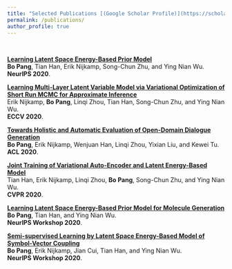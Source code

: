 ```yaml
---
title: "Selected Publications [(Google Scholar Profile)](https://scholar.google.com/citations?user=s9fNEVEAAAAJ&hl=en)"
permalink: /publications/
author_profile: true
---
```


<br>

<b>[Learning Latent Space Energy-Based Prior Model](https://papers.nips.cc/paper/2020/file/fa3060edb66e6ff4507886f9912e1ab9-Paper.pdf)</b> <br> 
<b>Bo Pang</b>, Tian Han, Erik Nijkamp, Song-Chun Zhu, and Ying Nian Wu.<br> 
<b>NeurIPS 2020</b>.

<b>[Learning Multi-Layer Latent Variable Model via Variational Optimization of Short Run MCMC for Approximate Inference](https://arxiv.org/pdf/1912.01909.pdf)</b> <br> 
Erik Nijkamp, <b>Bo Pang</b>, Linqi Zhou, Tian Han, Song-Chun Zhu, and Ying Nian Wu.<br> 
<b>ECCV 2020</b>.

<b>[Towards Holistic and Automatic Evaluation of Open-Domain Dialogue Generation](https://www.aclweb.org/anthology/2020.acl-main.333.pdf)</b> <br> 
<b>Bo Pang</b>, Erik Nijkamp, Wenjuan Han, Linqi Zhou, Yixian Liu, and Kewei Tu.<br> 
<b>ACL 2020</b>.


<b>[Joint Training of Variational Auto-Encoder and Latent Energy-Based Model](https://arxiv.org/pdf/2006.06059.pdf)</b> <br> 
Tian Han, Erik Nijkamp, Linqi Zhou, <b>Bo Pang</b>, Song-Chun Zhu, and Ying Nian Wu.<br> 
<b>CVPR 2020</b>.

<b>[Learning Latent Space Energy-Based Prior Model for Molecule Generation](https://arxiv.org/pdf/2010.09351.pdf)</b> <br> 
<b>Bo Pang</b>, Tian Han, and Ying Nian Wu.<br> 
<b>NeurIPS Workshop 2020</b>.

<b>[Semi-supervised Learning by Latent Space Energy-Based Model of Symbol-Vector Coupling](https://arxiv.org/pdf/2010.09359.pdf)</b> <br> 
<b>Bo Pang</b>, Erik Nijkamp, Jian Cui, Tian Han, and Ying Nian Wu.<br> 
<b>NeurIPS Workshop 2020</b>.
